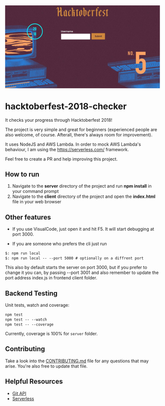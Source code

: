 ![App-front](doc-images/App-front.JPG)

# hacktoberfest-2018-checker

It checks your progress through Hacktoberfest 2018!

The project is very simple and great for beginners (experienced people are also welcome, of course. Afterall, there's always room for improvement).

It uses NodeJS and AWS Lambda. In order to mock AWS Lambda's behaviour, I am using the https://serverless.com/ framework.

Feel free to create a PR and help improving this project.

## How to run

1. Navigate to the **server** directory of the project and run **npm install** in your command prompt
2. Navigate to the **client** directory of the project and open the **index.html** file in your web browser

## Other features

- If you use VisualCode, just open it and hit F5. It will start debugging at port 3000.

- If you are someone who prefers the cli just run
```
$: npm run local
$: npm run local -- --port 5000 # optionally on a diffrent port

 ```
This also by default starts the server on port 3000, but if you prefer
to change it you can, by passing --port 3001 and also remember to update
the port address index.js in frontend client folder.


## Backend Testing

Unit tests, watch and coverage:
```
npm test
npm test -- --watch
npm test -- --coverage
```

Currently, coverage is 100% for `server` folder.

## Contributing

Take a look into the [CONTRIBUTING.md](https://github.com/tminussi/hacktoberfest-2018-checker/blob/master/CONTRIBUTING.md) file for any questions that may arise. You're also free to update that file.

## Helpful Resources

- [Git API](https://developer.github.com/v3/?)
- [Serverless](https://serverless.com/framework/docs/)
